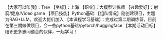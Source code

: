 【大家可以叫我】：Trev
【坐标】：上海
【职业】：大模型训练师
【兴趣爱好】：射箭/健身/Video game
【项目技能】Python基础
【组队情况】刚创建项目，主题为RAG+LLM，欢迎大佬们加入
【本课程学习基础】：完成过第二期训练营，目前在第三期做做项目，会一些python基础/pytorch/huggingface
【本期活动目标】结识更多志同道合的伙伴，一起学习！

